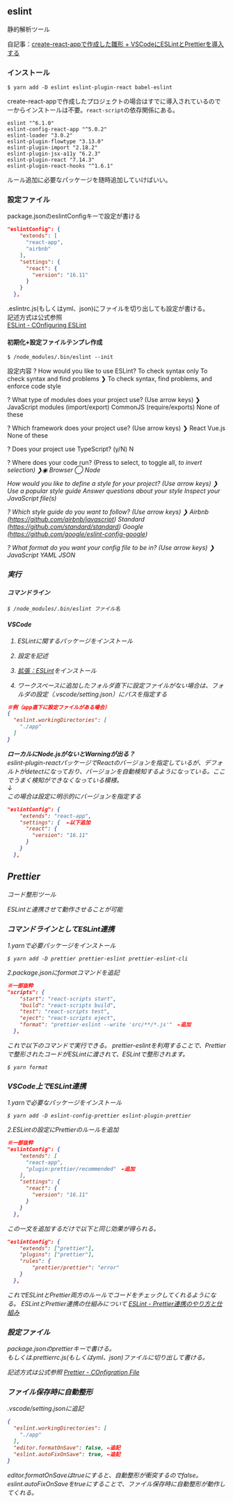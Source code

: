## eslint
静的解析ツール

自記事：[create-react-appで作成した雛形 + VSCodeにESLintとPrettierを導入する](https://qiita.com/h-yoshikawa44/items/14a114da903fb0eff886)

### インストール
`$ yarn add -D eslint eslint-plugin-react babel-eslint`

create-react-appで作成したプロジェクトの場合はすでに導入されているので一からインストールは不要。`react-script`の依存関係にある。
```
eslint "^6.1.0"
eslint-config-react-app "^5.0.2"
eslint-loader "3.0.2"
eslint-plugin-flowtype "3.13.0"
eslint-plugin-import "2.18.2"
eslint-plugin-jsx-a11y "6.2.3"
eslint-plugin-react "7.14.3"
eslint-plugin-react-hooks "^1.6.1"
```
ルール追加に必要なパッケージを随時追加していけばいい。

### 設定ファイル
package.jsonのeslintConfigキーで設定が書ける
```json
"eslintConfig": {
    "extends": [
      "react-app",
      "airbnb"
    ],
    "settings": {
      "react": {
        "version": "16.11"
      }
    }
  },
```

.eslintrc.js(もしくはyml、json)にファイルを切り出しても設定が書ける。  
記述方式は公式参照  
[ESLint - COnfiguring ESLint](https://eslint.org/docs/user-guide/configuring)


#### 初期化+設定ファイルテンプレ作成  
`$ /node_modules/.bin/eslint --init`

設定内容
? How would you like to use ESLint?
  To check syntax only
  To check syntax and find problems
❯ To check syntax, find problems, and enforce code style 

? What type of modules does your project use? (Use arrow keys)
❯ JavaScript modules (import/export)
  CommonJS (require/exports)
  None of these

? Which framework does your project use? (Use arrow keys)
❯ React
  Vue.js
  None of these

? Does your project use TypeScript? (y/N) N

? Where does your code run? (Press <space> to select, <a> to toggle all, <i> to invert selection)
❯◉ Browser
 ◯ Node

How would you like to define a style for your project? (Use arrow keys)
❯ Use a popular style guide
  Answer questions about your style
  Inspect your JavaScript file(s)

? Which style guide do you want to follow? (Use arrow keys)
❯ Airbnb (https://github.com/airbnb/javascript)
  Standard (https://github.com/standard/standard)
  Google (https://github.com/google/eslint-config-google)

? What format do you want your config file to be in? (Use arrow keys)
❯ JavaScript
  YAML
  JSON

### 実行  
#### コマンドライン
`$ /node_modules/.bin/eslint ファイル名`

#### VSCode
1. ESLintに関するパッケージをインストール
2. 設定を記述
3. [拡張：ESLint](https://marketplace.visualstudio.com/items?itemName=dbaeumer.vscode-eslint)をインストール

4. ワークスペースに追加したフォルダ直下に設定ファイルがない場合は、フォルダの設定（.vscode/setting.json）にパスを指定する
```json
※例（app直下に設定ファイルがある場合）
{
  "eslint.workingDirectories": [
    "./app"
  ]
}
```

**ローカルにNode.jsがないとWarningが出る？**  
eslint-plugin-reactパッケージでReactのバージョンを指定しているが、デフォルトがdetectになっており、バージョンを自動検知するようになっている。ここでうまく検知ができなくなっている模様。  
↓  
この場合は設定に明示的にバージョンを指定する
```json
"eslintConfig": {
    "extends": "react-app",
    "settings": {  ←以下追加
      "react": {
        "version": "16.11"
      }
    }
  },
```

## Prettier
コード整形ツール

ESLintと連携させて動作させることが可能

### コマンドラインとしてESLint連携

1.yarnで必要パッケージをインストール
```
$ yarn add -D prettier prettier-eslint prettier-eslint-cli
```

2.package.jsonにformatコマンドを追記

```json
※一部抜粋
"scripts": {
    "start": "react-scripts start",
    "build": "react-scripts build",
    "test": "react-scripts test",
    "eject": "react-scripts eject",
    "format": "prettier-eslint --write 'src/**/*.js'"　←追加
  },
 ```

これで以下のコマンドで実行できる。
prettier-eslintを利用することで、Prettierで整形されたコードがESLintに渡されて、ESLintで整形されます。
```
$ yarn format
```

### VSCode上でESLint連携
1.yarnで必要なパッケージをインストール
```
$ yarn add -D eslint-config-prettier eslint-plugin-prettier
```

2.ESLintの設定にPrettierのルールを追加
```json
※一部抜粋
"eslintConfig": {
    "extends": [
      "react-app",
      "plugin:prettier/recommended"　←追加
    ],
    "settings": {
      "react": {
        "version": "16.11"
      }
    }
  },
```

この一文を追加するだけで以下と同じ効果が得られる。

```json
"eslintConfig": {
    "extends": ["prettier"],
    "plugins": ["prettier"],
    "rules": {
        "prettier/prettier": "error"
    }
  },
 ```
これでESLintとPrettier両方のルールでコードをチェックしてくれるようになる。
ESLintとPrettier連携の仕組みについて
[ESLint - Prettier連携のやり方と仕組み](https://qiita.com/ikngtty/items/4df2e13d2fa1c4c47528)

### 設定ファイル
package.jsonのprettierキーで書ける。  
もしくは.prettierrc.js(もしくはyml、json)ファイルに切り出して書ける。

記述方式は公式参照
[Prettier - COnfigration File](https://prettier.io/docs/en/configuration.html)

### ファイル保存時に自動整形
.vscode/setting.jsonに追記
```json
{
  "eslint.workingDirectories": [
    "./app"
  ],
  "editor.formatOnSave": false, ←追記
  "eslint.autoFixOnSave": true, ←追記
}
```
editor.formatOnSaveはtrueにすると、自動整形が衝突するのでfalse。
eslint.autoFixOnSaveをtrueにすることで、ファイル保存時に自動整形が動作してくれる。
